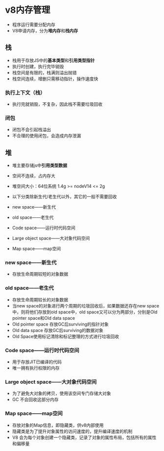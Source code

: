 # v8内存管理 
- 程序运行需要分配内存
- V8申请内存，分为**堆内存**和**栈内存**

## 栈
- 栈用于存放JS中的**基本类型**和**引用类型指针**
- 执行时创建，执行完毕销毁
- 栈空间是有限的，栈满则溢出抛错
- 栈空间连续，增删只需移动指针，操作速度快

### 执行上下文（栈）
- 执行完就销毁，不复杂，因此栈不需要垃圾回收

### 闭包
- 闭包不会引起栈溢出
- 不合理的使用闭包，会造成内存泄漏

## 堆
- 堆主要存储js中**引用类型数据**
- 空间不连续，占内存大
- 堆空间大小：64位系统 1.4g >= nodeV14 <= 2g
- 以下分类除新生代/老生代以外，其它的一般不需要回收

- new space——新生代
- old space——老生代
- Code space——运行时代码空间
- Large object space——大对象代码空间
- Map space——map空间


### new space——新生代
- 存放生命周期较短的对象数据

### old space——老生代
- 存放生命周期较长的对象数据
- 当new space的对象进行两个周期的垃圾回收后，如果数据还存在new space中，则将他们存放到old space中，old space又可以分为两部分，分别是Old pointer space和Old data space
- Old pointer space 存放GC后surviving的指针对象
- Old data space 存放GC后surviving的数据对象
- Old Space使用标记清除和标记整理的方式进行垃圾回收

### Code space——运行时代码空间
- 用于存放JIT已编译的代码
- 唯一拥有执行权限的内存

### Large object space——大对象代码空间
- 为了避免大对象的拷贝，使用该空间专门存储大对象
- GC 不会回收这部分内存

### Map space——map空间
- 存放对象的Map信息，即隐藏类，供v8内部使用
- 隐藏类是为了提升对象属性的访问速度的，提升编译速度的机制
- V8 会为每个对象创建一个隐藏类，记录了对象的属性布局，包括所有的属性和偏移量